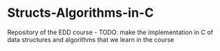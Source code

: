 # Structs-Algorithms-in-C
Repository of the EDD course - TODO: make the implementation in C of data structures and algorithms that we learn in the course
